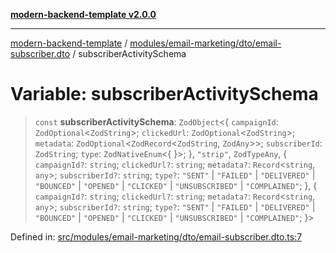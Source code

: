 [**modern-backend-template v2.0.0**](../../../../../README.md)

***

[modern-backend-template](../../../../../modules.md) / [modules/email-marketing/dto/email-subscriber.dto](../README.md) / subscriberActivitySchema

# Variable: subscriberActivitySchema

> `const` **subscriberActivitySchema**: `ZodObject`\<\{ `campaignId`: `ZodOptional`\<`ZodString`\>; `clickedUrl`: `ZodOptional`\<`ZodString`\>; `metadata`: `ZodOptional`\<`ZodRecord`\<`ZodString`, `ZodAny`\>\>; `subscriberId`: `ZodString`; `type`: `ZodNativeEnum`\<\{ \}\>; \}, `"strip"`, `ZodTypeAny`, \{ `campaignId?`: `string`; `clickedUrl?`: `string`; `metadata?`: `Record`\<`string`, `any`\>; `subscriberId?`: `string`; `type?`: `"SENT"` \| `"FAILED"` \| `"DELIVERED"` \| `"BOUNCED"` \| `"OPENED"` \| `"CLICKED"` \| `"UNSUBSCRIBED"` \| `"COMPLAINED"`; \}, \{ `campaignId?`: `string`; `clickedUrl?`: `string`; `metadata?`: `Record`\<`string`, `any`\>; `subscriberId?`: `string`; `type?`: `"SENT"` \| `"FAILED"` \| `"DELIVERED"` \| `"BOUNCED"` \| `"OPENED"` \| `"CLICKED"` \| `"UNSUBSCRIBED"` \| `"COMPLAINED"`; \}\>

Defined in: [src/modules/email-marketing/dto/email-subscriber.dto.ts:7](https://github.com/maemreyo/saas-4cus-nodejs/blob/2a5b3f3aa11335dfa561e80e1feabb8e6084261e/src/modules/email-marketing/dto/email-subscriber.dto.ts#L7)
